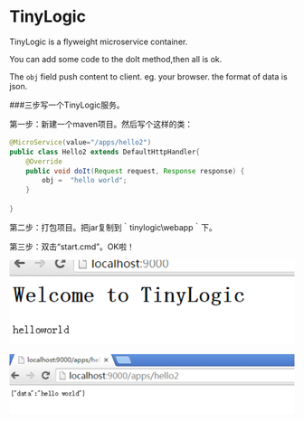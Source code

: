 # TinyLogic
TinyLogic  is a flyweight microservice container.

You can add some code to the doIt method,then all is ok.

The `obj` field  push content to client. eg. your browser. the format of data is json.


###三步写一个TinyLogic服务。

第一步：新建一个maven项目。然后写个这样的类：
```java
@MicroService(value="/apps/hello2")
public class Hello2 extends DefaultHttpHandler{
	@Override
	public void doIt(Request request, Response response) {
		obj =  "hello world";
	}
	
}
```

第二步：打包项目。把jar复制到｀tinylogic\webapp｀下。

第三步：双击“start.cmd”。OK啦！




![](doc/image/tlogic-welcomepage-d.png)

![](doc/image/tlogic-demo-d.png)




